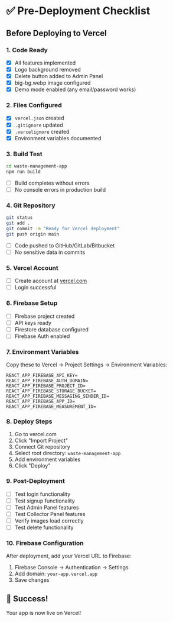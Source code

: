 # ✅ Pre-Deployment Checklist

## Before Deploying to Vercel

### 1. **Code Ready**
- [x] All features implemented
- [x] Logo background removed
- [x] Delete button added to Admin Panel
- [x] big-bg.webp image configured
- [x] Demo mode enabled (any email/password works)

### 2. **Files Configured**
- [x] `vercel.json` created
- [x] `.gitignore` updated
- [x] `.vercelignore` created
- [x] Environment variables documented

### 3. **Build Test**
```bash
cd waste-management-app
npm run build
```
- [ ] Build completes without errors
- [ ] No console errors in production build

### 4. **Git Repository**
```bash
git status
git add .
git commit -m "Ready for Vercel deployment"
git push origin main
```
- [ ] Code pushed to GitHub/GitLab/Bitbucket
- [ ] No sensitive data in commits

### 5. **Vercel Account**
- [ ] Create account at [vercel.com](https://vercel.com)
- [ ] Login successful

### 6. **Firebase Setup**
- [ ] Firebase project created
- [ ] API keys ready
- [ ] Firestore database configured
- [ ] Firebase Auth enabled

### 7. **Environment Variables**
Copy these to Vercel → Project Settings → Environment Variables:
```
REACT_APP_FIREBASE_API_KEY=
REACT_APP_FIREBASE_AUTH_DOMAIN=
REACT_APP_FIREBASE_PROJECT_ID=
REACT_APP_FIREBASE_STORAGE_BUCKET=
REACT_APP_FIREBASE_MESSAGING_SENDER_ID=
REACT_APP_FIREBASE_APP_ID=
REACT_APP_FIREBASE_MEASUREMENT_ID=
```

### 8. **Deploy Steps**
1. Go to vercel.com
2. Click "Import Project"
3. Connect Git repository
4. Select root directory: `waste-management-app`
5. Add environment variables
6. Click "Deploy"

### 9. **Post-Deployment**
- [ ] Test login functionality
- [ ] Test signup functionality
- [ ] Test Admin Panel features
- [ ] Test Collector Panel features
- [ ] Verify images load correctly
- [ ] Test delete functionality

### 10. **Firebase Configuration**
After deployment, add your Vercel URL to Firebase:
1. Firebase Console → Authentication → Settings
2. Add domain: `your-app.vercel.app`
3. Save changes

## 🎉 Success!
Your app is now live on Vercel!

